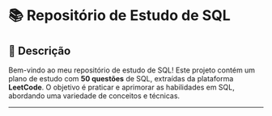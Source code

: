 # 📚 Repositório de Estudo de SQL

## 🚀 Descrição

Bem-vindo ao meu repositório de estudo de SQL! Este projeto contém um plano de estudo com **50 questões** de SQL, extraídas da plataforma **LeetCode**. O objetivo é praticar e aprimorar as habilidades em SQL, abordando uma variedade de conceitos e técnicas.

---
